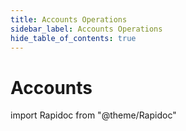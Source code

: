 ```yaml
---
title: Accounts Operations
sidebar_label: Accounts Operations
hide_table_of_contents: true
---
```


# Accounts

import Rapidoc from "@theme/Rapidoc"

<Rapidoc apiUrl="/v1.1/AccountManagement" isRelative="true">
</Rapidoc>
